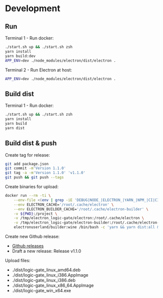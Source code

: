 # Development

## Run

Terminal 1 - Run docker:

```bash
./start.sh up && ./start.sh zsh
yarn install
yarn build:dev
APP_ENV=dev ./node_modules/electron/dist/electron .
```

Terminal 2 - Run Electron at host:

```bash
APP_ENV=dev ./node_modules/electron/dist/electron .
```

## Build dist

Terminal 1 - Run docker:

```bash
./start.sh up && ./start.sh zsh
yarn install
yarn build
yarn dist
```

## Build dist & push

Create tag for release:

```bash
git add package.json
git commit -m'Version 1.1.0'
git tag -a -m'Version 1.1.0' 'v1.1.0'
git push && git push --tags
```

Create binaries for upload:

```bash
docker run --rm -ti \
    --env-file <(env | grep -iE 'DEBUG|NODE_|ELECTRON_|YARN_|NPM_|CI|CIRCLE|TRAVIS_TAG|TRAVIS|TRAVIS_REPO_|TRAVIS_BUILD_|TRAVIS_BRANCH|TRAVIS_PULL_REQUEST_|APPVEYOR_|CSC_|GH_|GITHUB_|BT_|AWS_|STRIP|BUILD_') \
    --env ELECTRON_CACHE='/root/.cache/electron' \
    --env ELECTRON_BUILDER_CACHE='/root/.cache/electron-builder' \
    -v ${PWD}:/project \
    -v /tmp/electron_logic-gate/electron:/root/.cache/electron \
    -v /tmp/electron_logic-gate/electron-builder:/root/.cache/electron-builder \
    electronuserland/builder:wine /bin/bash -c 'yarn && yarn dist:all && chown -R 1000:1000 /project/dist /project/node_modules'
```

Create new Github release:

* [Github releases](https://github.com/Cyb10101/electron_logic-gate/releases)
* Draft a new release: Release v1.1.0

Upload files:

* ./dist/logic-gate_linux_amd64.deb
* ./dist/logic-gate_linux_i386.AppImage
* ./dist/logic-gate_linux_i386.deb
* ./dist/logic-gate_linux_x86_64.AppImage
* ./dist/logic-gate_win_x64.exe
